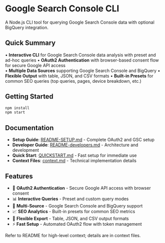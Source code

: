 # Google Search Console CLI

A Node.js CLI tool for querying Google Search Console data with optional BigQuery integration.

## Quick Summary

• **Interactive CLI** for Google Search Console data analysis with preset and ad-hoc queries
• **OAuth2 Authentication** with browser-based consent flow for secure Google API access  
• **Multiple Data Sources** supporting Google Search Console and BigQuery
• **Flexible Output** with table, JSON, and CSV formats
• **Built-in Presets** for common SEO queries (top queries, pages, device breakdown, etc.)

## Getting Started

```bash
npm install
npm start
```

## Documentation

- **Setup Guide**: [README-SETUP.md](./README-SETUP.md) - Complete OAuth2 and GSC setup
- **Developer Guide**: [README-developers.md](./README-developers.md) - Architecture and development
- **Quick Start**: [QUICKSTART.md](./QUICKSTART.md) - Fast setup for immediate use
- **Context Files**: [context.md](./context.md) - Technical implementation details

## Features

- 🔐 **OAuth2 Authentication** - Secure Google API access with browser consent
- 📊 **Interactive Queries** - Preset and custom query modes
- 🏢 **Multi-Source** - Google Search Console and BigQuery support
- 📈 **SEO Analytics** - Built-in presets for common SEO metrics
- 💾 **Flexible Export** - Table, JSON, and CSV output formats
- ⚡ **Fast Setup** - Automated OAuth2 flow with token management

Refer to README for high-level context; details are in context files.
